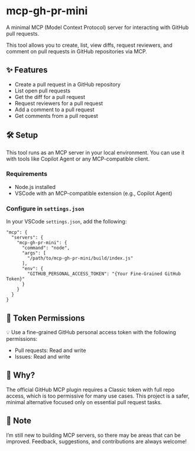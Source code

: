 # mcp-gh-pr-mini

A minimal MCP (Model Context Protocol) server for interacting with GitHub pull requests.

This tool allows you to create, list, view diffs, request reviewers, and comment on pull requests in GitHub repositories via MCP.

## ✨ Features

- Create a pull request in a GitHub repository
- List open pull requests
- Get the diff for a pull request
- Request reviewers for a pull request
- Add a comment to a pull request
- Get comments from a pull request

## 🛠️ Setup

This tool runs as an MCP server in your local environment.
You can use it with tools like Copilot Agent or any MCP-compatible client.

### Requirements

- Node.js installed
- VSCode with an MCP-compatible extension (e.g., Copilot Agent)

### Configure in `settings.json`

In your VSCode `settings.json`, add the following:

```jsonc
"mcp": {
  "servers": {
    "mcp-gh-pr-mini": {
      "command": "node",
      "args": [
        "/path/to/mcp-gh-pr-mini/build/index.js"
      ],
      "env": {
        "GITHUB_PERSONAL_ACCESS_TOKEN": "{Your Fine-Grained GitHub Token}"
      }
    }
  }
}
```

## 🔐 Token Permissions

💡 Use a fine-grained GitHub personal access token
with the following permissions:
* Pull requests: Read and write
* Issues: Read and write

## 🤔 Why?

The official GitHub MCP plugin requires a Classic token with full repo access, which is too permissive for many use cases.
This project is a safer, minimal alternative focused only on essential pull request tasks.

## 🙏 Note

I’m still new to building MCP servers, so there may be areas that can be improved.
Feedback, suggestions, and contributions are always welcome!
